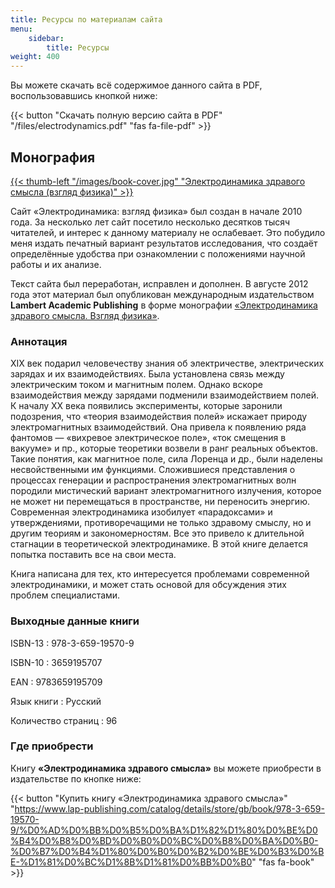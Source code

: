 ```yaml
---
title: Ресурсы по материалам сайта
menu:
    sidebar:
        title: Ресурсы
weight: 400
---
```


Вы можете скачать всё содержимое данного сайта в PDF, воспользовавшись кнопкой ниже:

{{< button "Скачать полную версию сайта в PDF" "/files/electrodynamics.pdf" "fas fa-file-pdf" >}}

## Монография

[{{< thumb-left "/images/book-cover.jpg" "Электродинамика здравого смысла (взгляд физика)" >}}](/images/book-cover.jpg)

Сайт «Электродинамика: взгляд физика» был создан в начале 2010 года. За несколько лет сайт посетило несколько десятков тысяч читателей, и интерес к данному материалу не ослабевает. Это побудило меня издать печатный вариант результатов исследования, что создаёт определённые удобства при ознакомлении с положениями научной работы и их анализе.

Текст сайта был переработан, исправлен и дополнен. В августе 2012 года этот материал был опубликован международным издательством **Lambert Academic Publishing** в форме монографии [«Электродинамика здравого смысла. Взгляд физика»](https://www.lap-publishing.com/catalog/details/store/gb/book/978-3-659-19570-9/%D0%AD%D0%BB%D0%B5%D0%BA%D1%82%D1%80%D0%BE%D0%B4%D0%B8%D0%BD%D0%B0%D0%BC%D0%B8%D0%BA%D0%B0-%D0%B7%D0%B4%D1%80%D0%B0%D0%B2%D0%BE%D0%B3%D0%BE-%D1%81%D0%BC%D1%8B%D1%81%D0%BB%D0%B0).

### Аннотация

XIX век подарил человечеству знания об электричестве, электрических зарядах и их взаимодействиях. Была установлена связь между электрическим током и магнитным полем. Однако вскоре взаимодействия между зарядами подменили взаимодействием полей. К началу XX века появились эксперименты, которые заронили подозрения, что «теория взаимодействия полей» искажает природу электромагнитных взаимодействий. Она привела к появлению ряда фантомов — «вихревое электрическое поле», «ток смещения в вакууме» и пр., которые теоретики возвели в ранг реальных объектов. Такие понятия, как магнитное поле, сила Лоренца и др., были наделены несвойственными им функциями. Сложившиеся представления о процессах генерации и распространения электромагнитных волн породили мистический вариант электромагнитного излучения, которое не может ни перемещаться в пространстве, ни переносить энергию. Современная электродинамика изобилует «парадоксами» и утверждениями, противоречащими не только здравому смыслу, но и другим теориям и закономерностям. Все это привело к длительной стагнации в теоретической электродинамике. В этой книге делается попытка поставить все на свои места.

Книга написана для тех, кто интересуется проблемами современной электродинамики, и может стать основой для обсуждения этих проблем специалистами.

### Выходные данные книги

ISBN-13
: 978-3-659-19570-9

ISBN-10
: 3659195707

EAN
: 9783659195709

Язык книги
: Русский

Количество страниц
: 96

### Где приобрести

Книгу **«Электродинамика здравого смысла»** вы можете приобрести в издательстве по кнопке ниже:

{{< button "Купить книгу «Электродинамика здравого смысла»" "https://www.lap-publishing.com/catalog/details/store/gb/book/978-3-659-19570-9/%D0%AD%D0%BB%D0%B5%D0%BA%D1%82%D1%80%D0%BE%D0%B4%D0%B8%D0%BD%D0%B0%D0%BC%D0%B8%D0%BA%D0%B0-%D0%B7%D0%B4%D1%80%D0%B0%D0%B2%D0%BE%D0%B3%D0%BE-%D1%81%D0%BC%D1%8B%D1%81%D0%BB%D0%B0" "fas fa-book" >}}
